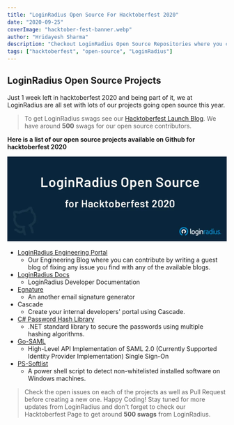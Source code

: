 ```yaml
---
title: "LoginRadius Open Source For Hacktoberfest 2020"
date: "2020-09-25"
coverImage: "hacktober-fest-banner.webp"
author: "Hridayesh Sharma"
description: "Checkout LoginRadius Open Source Repositories where you can contribute for hackotberfest 2020"
tags: ["hacktoberfest", "open-source", "LoginRadius"]
---
```


## LoginRadius Open Source Projects

Just 1 week left in hacktoberfest 2020 and being part of it, we at LoginRadius are all set with lots of our projects going open source this year.

> To get LoginRadius swags see our [Hacktoberfest Launch Blog](/loginradius-supports-hacktoberfest-2020/). We have around **500** swags for our open source contributors.

**Here is a list of our open source projects available on Github for hacktoberfest 2020**

![loginradius-hacktoberfest](lr-open-source.webp)

- [LoginRadius Engineering Portal](https://github.com/LoginRadius/engineering-portal)
  - Our Engineering Blog where you can contribute by writing a guest blog of fixing any issue you find with any of the available blogs.
- [LoginRadius Docs](https://github.com/LoginRadius/docs)
  - LoginRadius Developer Documentation
- [Egnature](https://github.com/LoginRadius/egnature)
  - An another email signature generator
- Cascade
  - Create your internal developers' portal using Cascade.
- [C# Password Hash Library](https://github.com/LoginRadius/csharp-password-hash)
  - .NET standard library to secure the passwords using multiple hashing algorithms.
- [Go-SAML](https://github.com/LoginRadius/go-saml)
  - High-Level API Implementation of SAML 2.0 (Currently Supported Identity Provider Implementation) Single Sign-On
- [PS-Softlist](https://github.com/LoginRadius/ps-softlist)
  - A power shell script to detect non-whitelisted installed software on Windows machines.

> Check the open issues on each of the projects as well as Pull Request before creating a new one. Happy Coding!
> Stay tuned for more updates from LoginRadius and don't forget to check our Hacktoberfest Page to get around **500 swags** from LoginRadius.
